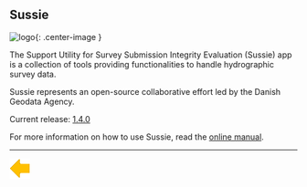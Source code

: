 ## Sussie

![logo](../resources/sussie.png){: .center-image }

The Support Utility for Survey Submission Integrity Evaluation (Sussie) app is a collection of tools providing functionalities to handle hydrographic survey data.

Sussie represents an open-source collaborative effort led by the Danish Geodata Agency.

Current release: [1.4.0](1.4.0.html)

For more information on how to use Sussie, read the [online manual](https://www.oshydro.org/manuals/sussie/index.html).

***

[![Back to Projects](../../resources/back.png)](../../projects.html)
